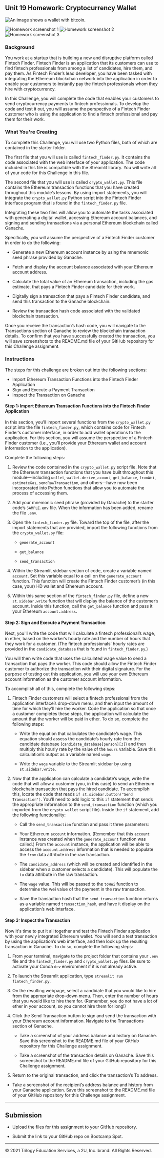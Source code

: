 ## Unit 19 Homework: Cryptocurrency Wallet

![An image shows a wallet with bitcoin.](Images/19-4-challenge-image.png)

![Homework screenshot 1](Images/crypto1.png)
![Homework screenshot 2](Images/crypto2.png)
![Homework screenshot 3](Images/crypto3.png)


### Background

You work at a startup that is building a new and disruptive platform called Fintech Finder. Fintech Finder is an application that its customers can use to find fintech professionals from among a list of candidates, hire them, and pay them. As Fintech Finder’s lead developer, you have been tasked with integrating the Ethereum blockchain network into the application in order to enable your customers to instantly pay the fintech professionals whom they hire with cryptocurrency.

In this Challenge, you will complete the code that enables your customers to send cryptocurrency payments to fintech professionals. To develop the code and test it out, you will assume the perspective of a Fintech Finder customer who is using the application to find a fintech professional and pay them for their work.

### What You're Creating

To complete this Challenge, you will use two Python files, both of which are contained in the starter folder.

The first file that you will use is called `fintech_finder.py`. It contains the code associated with the web interface of your application. The code included in this file is compatible with the Streamlit library. You will write all of your code for this Challenge in this file.

The second file that you will use is called `crypto_wallet.py`. This file contains the Ethereum transaction functions that you have created throughout this module’s lessons. By using import statements, you will integrate the `crypto_wallet.py` Python script into the Fintech Finder interface program that is found in the `fintech_finder.py` file.

Integrating these two files will allow you to automate the tasks associated with generating a digital wallet, accessing Ethereum account balances, and signing and sending transactions via a personal Ethereum blockchain called Ganache.

Specifically, you will assume the perspective of a Fintech Finder customer in order to do the following:

* Generate a new Ethereum account instance by using the mnemonic seed phrase provided by Ganache.

* Fetch and display the account balance associated with your Ethereum account address.

* Calculate the total value of an Ethereum transaction, including the gas estimate, that pays a Fintech Finder candidate for their work.

* Digitally sign a transaction that pays a Fintech Finder candidate, and send this transaction to the Ganache blockchain.

* Review the transaction hash code associated with the validated blockchain transaction.

Once you receive the transaction’s hash code, you will navigate to the Transactions section of Ganache to review the blockchain transaction details. To confirm that you have successfully created the transaction, you will save screenshots to the README.md file of your GitHub repository for this Challenge assignment.

### Instructions

The steps for this challenge are broken out into the following sections:

* Import Ethereum Transaction Functions into the Fintech Finder Application
* Sign and Execute a Payment Transaction
* Inspect the Transaction on Ganache

#### Step 1: Import Ethereum Transaction Functions into the Fintech Finder Application

In this section, you'll import several functions from the `crypto_wallet.py` script into the file `fintech_finder.py`, which contains code for Fintech Finder’s customer interface, in order to add wallet operations to the application. For this section, you will assume the perspective of a Fintech Finder customer (i.e., you’ll provide your Ethereum wallet and account information to the application).

Complete the following steps:

1. Review the code contained in the `crypto_wallet.py` script file. Note that the Ethereum transaction functions that you have built throughout this module&mdash;including `wallet`, `wallet.derive_acount`, `get_balance`, `fromWei`, `estimateGas`, `sendRawTransaction`, and others&mdash;have now been incorporated into Python functions that allow you to automate the process of accessing them.

2. Add your mnemonic seed phrase (provided by Ganache) to the starter code’s `SAMPLE.env` file. When the information has been added, rename the file `.env`.

3. Open the `fintech_finder.py` file. Toward the top of the file, after the import statements that are provided, import the following functions from the `crypto_wallet.py` file:

    * `generate_account`

    * `get_balance`

    * `send_transaction`

4. Within the Streamlit sidebar section of code, create a variable named `account`. Set this variable equal to a call on the `generate_account` function. This function will create the Fintech Finder customer’s (in this case, your) HD wallet and Ethereum account.

5. Within this same section of the `fintech_finder.py` file, define a new `st.sidebar.write` function that will display the balance of the customer’s account. Inside this function, call the `get_balance` function and pass it your Ethereum `account.address`.

#### Step 2: Sign and Execute a Payment Transaction

Next, you'll write the code that will calculate a fintech professional’s wage, in ether, based on the worker’s hourly rate and the number of hours that they work for a customer. (The fintech professionals’ hourly rates are provided in the `candidate_database` that is found in `fintech_finder.py`.)

You will then write code that uses the calculated wage value to send a transaction that pays the worker. This code should allow the Fintech Finder customer to authorize the transaction with their digital signature. For the purpose of testing out this application, you will use your own Ethereum account information as the customer account information.

To accomplish all of this, complete the following steps:

1. Fintech Finder customers will select a fintech professional from the application interface’s drop-down menu, and then input the amount of time for which they’ll hire the worker. Code the application so that once a customer completes these steps, the application will calculate the amount that the worker will be paid in ether. To do so, complete the following steps:

    * Write the equation that calculates the candidate’s wage. This equation should assess the candidate’s hourly rate from the candidate database (`candidate_database[person][3]`) and then multiply this hourly rate by the value of the `hours` variable. Save this calculation’s output as a variable named `wage`.

    * Write the `wage` variable to the Streamlit sidebar by using `st.sidebar.write`.

2. Now that the application can calculate a candidate’s wage, write the code that will allow a customer (you, in this case) to send an Ethereum blockchain transaction that pays the hired candidate. To accomplish this, locate the code that reads `if st.sidebar.button("Send Transaction")`. You’ll need to add logic to this `if` statement that sends the appropriate information to the `send_transaction` function (which you imported from the `crypto_wallet` script file). Inside the `if` statement, add the following functionality:

    * Call the `send_transaction` function and pass it three parameters:

    * Your Ethereum `account` information. (Remember that this `account` instance was created when the `generate_account` function was called.) From the `account` instance, the application will be able to access the `account.address` information that is needed to populate the `from` data attribute in the raw transaction.

    * The `candidate_address` (which will be created and identified in the sidebar when a customer selects a candidate). This will populate the `to` data attribute in the raw transaction.

    * The `wage` value. This will be passed to the `toWei` function to determine the wei value of the payment in the raw transaction.

    * Save the transaction hash that the `send_transaction` function returns as a variable named `transaction_hash`, and have it display on the application’s web interface.

#### Step 3: Inspect the Transaction

Now it's time to put it all together and test the Fintech Finder application with your newly integrated Ethereum wallet. You will send a test transaction by using the application’s web interface, and then look up the resulting transaction in Ganache. To do so, complete the following steps:

1. From your terminal, navigate to the project folder that contains your `.env` file and the `fintech_finder.py` and `crypto_wallet.py` files. Be sure to activate your Conda `dev` environment if it is not already active.

2. To launch the Streamlit application, type `streamlit run fintech_finder.py`.

3. On the resulting webpage, select a candidate that you would like to hire from the appropriate drop-down menu. Then, enter the number of hours that you would like to hire them for. (Remember, you do not have a lot of ether in your account, so you cannot hire them for long!)

4. Click the Send Transaction button to sign and send the transaction with your Ethereum account information. Navigate to the Transactions section of Ganache.

    * Take a screenshot of your address balance and history on Ganache. Save this screenshot to the README.md file of your GitHub repository for this Challenge assignment.

    * Take a screenshot of the transaction details on Ganache. Save this screenshot to the README.md file of your GitHub repository for this Challenge assignment.

5. Return to the original transaction, and click the transaction’s To address.

* Take a screenshot of the recipient’s address balance and history from your Ganache application. Save this screenshot to the README.md file of your GitHub repository for this Challenge assignment.

---

## Submission

* Upload the files for this assignment to your GitHub repository.

* Submit the link to your GitHub repo on Bootcamp Spot.

---

© 2021 Trilogy Education Services, a 2U, Inc. brand. All Rights Reserved.
